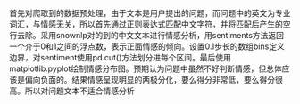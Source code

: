 首先对爬取到的数据预处理，由于文本是用户提出的问题，而问题中的英文为专业词汇，与情感无关，所以首先通过正则表达式匹配中文字符，并将匹配后产生的空行去除。采用snownlp对的到的中文文本进行情感分析，用sentiments方法返回一个介于0和1之间的浮点数，表示正面情感的倾向。设置0.1步长的数组bins定义边界，对sentiment使用pd.cut()方法划分进每个区间。最后使用matplotlib.pyplot绘制情感分布图。预期认为问题中虽然不好判断情感，但总体应该是偏向负面的。结果情感呈现明显的两极分化，要么得分非常低，要么得分很高。所以对问题文本不适合情感分析